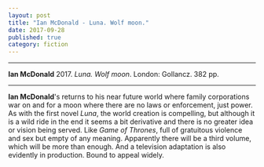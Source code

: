 ```yaml
---
layout: post
title: "Ian McDonald - Luna. Wolf moon."
date: 2017-09-28
published: true
category: fiction
---
```



***
<b>Ian McDonald</b> 2017. _Luna. Wolf moon_. London: Gollancz. 382 pp.

***

**Ian McDonald**'s returns to his near future world where family corporations war on and for a moon where there are no laws or enforcement, just power.  As with the first novel _Luna_, the world creation is compelling, but although it is a wild ride in the end it seems a bit derivative and there is no greater idea or vision being served.  Like _Game of Thrones_, full of gratuitous violence and sex but empty of any meaning.  Apparently there will be a third volume, which will be more than enough.  And a television adaptation is also evidently in production.  Bound to appeal widely.    

